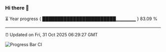 ### Hi there 👋

⏳ Year progress { ████████████████████████▁▁▁▁▁▁ } 83.09 %

---

⏰ Updated on Fri, 31 Oct 2025 06:29:27 GMT

![Progress Bar CI](https://github.com/liununu/liununu/workflows/Progress%20Bar%20CI/badge.svg)
